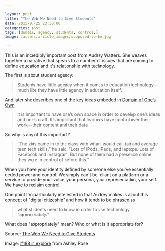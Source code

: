 ```yaml
---

layout: post
title: "The Web We Need to Give Students"
date: 2015-07-25 23:30:00
categories: post
tags: [domain, agency, students, control,]
image: /assets/article_images/supposed-to-be.jpg

---
```


This is an incredibly important post from Audrey Watters. She weaves together a narrative that speaks to a number of issues that are coming to define education and it's relationship with technology. 

The first is about student agency:

>Students have little agency when it comes to education technology — much like they have little agency in education itself.

And later she describes one of the key ideas embeded in  [Domain of One’s Own](http://umw.domains/)

>it is important to have one’s own space in order to develop one’s ideas and one’s craft. It’s important that learners have control over their work — their content and 
their data

So why is any of this important?

>“The kids came in to the class with what I would call fair and average teen tech skills,” he said. “Lots of iPods, iPads, and laptops. Lots of Facebook and Instagram. But none of them had a presence online they were in control of before this.”

When you have your identity defined by someone else you've essentially ceded power and control. We simply can't be reliant on a platform or a service to provide your voice, your persona, your representation, your self. We have to reclaim control. 

One point I'm particularly interested in that Audrey makes is about this concept of "digital citizeship" and how it tends to be phrased as  

>what students need to know in order to use technology “appropriately.”

What does "appropriately" mean? Who or what is it appropriate for?

Source: [The Web We Need to Give Students](https://medium.com/bright/the-web-we-need-to-give-students-311d97713713)

Image: [#188 in explore](https://flic.kr/p/5tNFGB) from Ashley Rose